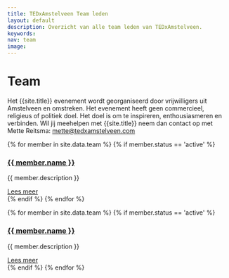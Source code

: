 ```yaml
---
title: TEDxAmstelveen Team leden
layout: default
description: Overzicht van alle team leden van TEDxAmstelveen.
keywords: 
nav: team
image: 
---
```


# Team

Het {{site.title}} evenement wordt georganiseerd door vrijwilligers uit Amstelveen en omstreken. Het evenement heeft geen commercieel, religieus of politiek doel. Het doel is om te inspireren, enthousiasmeren en verbinden. Wil jij meehelpen met {{site.title}} neem dan contact op met Mette Reitsma: [mette@tedxamstelveen.com](mailto:mette@tedxamstelveen.com)

<div class="tablet-up">
     <div class="card-container">
       {% for member in site.data.team %}
       {% if member.status == 'active' %}
       <div class="card">
         <div class="card__image">
           <a title="{{ member.name }}" href="{{ member.url }}">
           <amp-img
               noloading
               height="100"
               width="100"
               alt="{{ member.name }}"
               layout="responsive"
               src="/img/team/{{ member.pic }}.jpg">
           </amp-img></a>
         </div>
         <div class="card__content">
           <h3 class="card__title"><a title="{{ member.name }}" href="{{ member.url }}">{{ member.name }}</a></h3>
           <p>{{ member.description }}</p>
         </div>
         <div class="card__action">
           <a title="{{ member.name }}" href="{{ member.url }}">Lees meer</a>
         </div>
       </div>
       {% endif %}
       {% endfor %}
     </div>
   </div>

   <amp-carousel class="tablet-down"
     width="auto"
     height="450"
     type="slides"
     layout="fixed-height">
     {% for member in site.data.team %}
     {% if member.status == 'active' %}
     <div class="card">
       <div class="card__image">
         <a title="{{ member.name }}" href="{{ member.url }}">
         <amp-img
             noloading
             height="200"
             width="200"
             alt="{{ member.name }}"
             layout="responsive"
             src="/img/team/{{ member.pic }}.jpg">
         </amp-img></a>
       </div>
       <div class="card__content">
         <h3 class="card__title"><a title="{{ member.name }}" href="{{ member.url }}">{{ member.name }}</a></h3>
         <p>{{ member.description }}</p>
       </div>
       <div class="card__action">
         <a title="{{ member.name }}" href="{{ member.url }}">Lees meer</a>
       </div>
     </div>
   {% endif %}
   {% endfor %}
   </amp-carousel>
